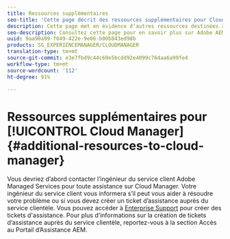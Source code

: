```yaml
---
title: Ressources supplémentaires
seo-title: 'Cette page décrit des ressources supplémentaires pour Cloud Manager. '
description: Cette page met en évidence d’autres ressources destinées à l’apprentissage d’Adobe AEM Cloud Manager.
seo-description: Consultez cette page pour en savoir plus sur Adobe AEM Cloud Manager.
uuid: 9aa90a99-f049-422e-9e06-b00b843ed98b
products: SG_EXPERIENCEMANAGER/CLOUDMANAGER
translation-type: tm+mt
source-git-commit: e3e7fbd9c44c69e5bcdd92e4099c764aa6a99fe4
workflow-type: tm+mt
source-wordcount: '112'
ht-degree: 91%

---
```



# Ressources supplémentaires pour [!UICONTROL Cloud Manager]{#additional-resources-to-cloud-manager}

Vous devriez d’abord contacter l’ingénieur du service client Adobe Managed Services pour toute assistance sur Cloud Manager.
Votre ingénieur du service client vous informera s’il peut vous aider à résoudre votre problème ou si vous devez créer un ticket d’assistance auprès du service clientèle.
Vous pouvez accéder à [Enterprise Support](https://helpx.adobe.com/fr/contact/enterprise-support.ec.html) pour créer des tickets d&#39;assistance. Pour plus d’informations sur la création de tickets d’assistance auprès du service clientèle, reportez-vous à la section Accès au Portail d’Assistance AEM.

